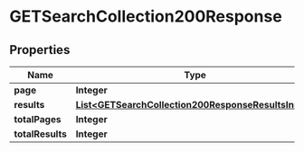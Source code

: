 

# GETSearchCollection200Response


## Properties

| Name | Type | Description | Notes |
|------------ | ------------- | ------------- | -------------|
|**page** | **Integer** |  |  [optional] |
|**results** | [**List&lt;GETSearchCollection200ResponseResultsInner&gt;**](GETSearchCollection200ResponseResultsInner.md) |  |  [optional] |
|**totalPages** | **Integer** |  |  [optional] |
|**totalResults** | **Integer** |  |  [optional] |



